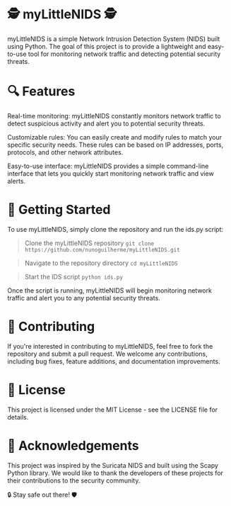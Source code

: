 # 🕵️ myLittleNIDS 🕵️
myLittleNIDS is a simple Network Intrusion Detection System (NIDS) built using Python. The goal of this project is to provide a lightweight and easy-to-use tool for monitoring network traffic and detecting potential security threats.

# 🔍 Features
Real-time monitoring: myLittleNIDS constantly monitors network traffic to detect suspicious activity and alert you to potential security threats.

Customizable rules: You can easily create and modify rules to match your specific security needs. These rules can be based on IP addresses, ports, protocols, and other network attributes.

Easy-to-use interface: myLittleNIDS provides a simple command-line interface that lets you quickly start monitoring network traffic and view alerts.

# 🚀 Getting Started
To use myLittleNIDS, simply clone the repository and run the ids.py script:

>Clone the myLittleNIDS repository
`git clone https://github.com/nunoguilherme/myLittleNIDS.git`

>Navigate to the repository directory
`cd myLittleNIDS`

>Start the IDS script
`python ids.py`

Once the script is running, myLittleNIDS will begin monitoring network traffic and alert you to any potential security threats.

# 📝 Contributing
If you're interested in contributing to myLittleNIDS, feel free to fork the repository and submit a pull request. We welcome any contributions, including bug fixes, feature additions, and documentation improvements.

# 📜 License
This project is licensed under the MIT License - see the LICENSE file for details.

# 🤝 Acknowledgements
This project was inspired by the Suricata NIDS and built using the Scapy Python library. We would like to thank the developers of these projects for their contributions to the security community.

🔒 Stay safe out there! 🛡️ 




